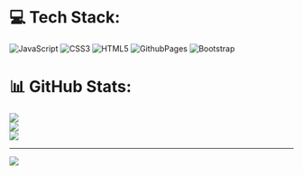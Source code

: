 
# 💻 Tech Stack:
![JavaScript](https://img.shields.io/badge/javascript-%23323330.svg?style=for-the-badge&logo=javascript&logoColor=%23F7DF1E) ![CSS3](https://img.shields.io/badge/css3-%231572B6.svg?style=for-the-badge&logo=css3&logoColor=white) ![HTML5](https://img.shields.io/badge/html5-%23E34F26.svg?style=for-the-badge&logo=html5&logoColor=white) ![GithubPages](https://img.shields.io/badge/github%20pages-121013?style=for-the-badge&logo=github&logoColor=white) ![Bootstrap](https://img.shields.io/badge/bootstrap-%238511FA.svg?style=for-the-badge&logo=bootstrap&logoColor=white)
# 📊 GitHub Stats:
![](https://github-readme-stats.vercel.app/api?username=codercabral&theme=monokai&hide_border=false&include_all_commits=false&count_private=false)<br/>
![](https://github-readme-streak-stats.herokuapp.com/?user=codercabral&theme=monokai&hide_border=false)<br/>
![](https://github-readme-stats.vercel.app/api/top-langs/?username=codercabral&theme=monokai&hide_border=false&include_all_commits=false&count_private=false&layout=compact)

---
[![](https://visitcount.itsvg.in/api?id=codercabral&icon=0&color=0)](https://visitcount.itsvg.in)

<!-- Proudly created with GPRM ( https://gprm.itsvg.in ) -->
